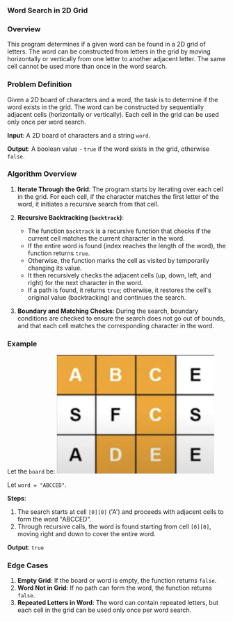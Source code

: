 ### Word Search in 2D Grid

### Overview

This program determines if a given word can be found in a 2D grid of letters. The word can be constructed from letters in the grid by moving horizontally or vertically from one letter to another adjacent letter. The same cell cannot be used more than once in the word search.

### Problem Definition

Given a 2D board of characters and a word, the task is to determine if the word exists in the grid. The word can be constructed by sequentially adjacent cells (horizontally or vertically). Each cell in the grid can be used only once per word search.

**Input**: A 2D board of characters and a string `word`.

**Output**: A boolean value - `true` if the word exists in the grid, otherwise `false`.

### Algorithm Overview

1. **Iterate Through the Grid**: The program starts by iterating over each cell in the grid. For each cell, if the character matches the first letter of the word, it initiates a recursive search from that cell.

2. **Recursive Backtracking (`backtrack`)**:
   - The function `backtrack` is a recursive function that checks if the current cell matches the current character in the word.
   - If the entire word is found (index reaches the length of the word), the function returns `true`.
   - Otherwise, the function marks the cell as visited by temporarily changing its value.
   - It then recursively checks the adjacent cells (up, down, left, and right) for the next character in the word.
   - If a path is found, it returns `true`; otherwise, it restores the cell's original value (backtracking) and continues the search.
   
3. **Boundary and Matching Checks**: During the search, boundary conditions are checked to ensure the search does not go out of bounds, and that each cell matches the corresponding character in the word.

### Example

Let the `board` be:
![alt text](image.png)

Let `word = "ABCCED"`.

**Steps**:
1. The search starts at cell `[0][0]` ('A') and proceeds with adjacent cells to form the word "ABCCED".
2. Through recursive calls, the word is found starting from cell `[0][0]`, moving right and down to cover the entire word.

**Output**: `true`

### Edge Cases

1. **Empty Grid**: If the board or word is empty, the function returns `false`.
2. **Word Not in Grid**: If no path can form the word, the function returns `false`.
3. **Repeated Letters in Word**: The word can contain repeated letters, but each cell in the grid can be used only once per word search.

